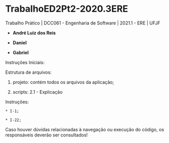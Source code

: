 # TrabalhoED2Pt2-2020.3ERE

Trabalho Prático | DCC061 - Engenharia de Software | 2021.1 - ERE | UFJF

 * **André Luiz dos Reis**

 * **Daniel**
 
 * **Gabriel**

Instruções Iniciais:

Estrutura de arquivos:

1) projeto: contém todos os arquivos da aplicação;

2) scripts:
    2.1 - Explicação

Instruções:

    * I-1;

    * I-22;
  

Caso houver dúvidas relacionadas à navegação ou execução do código, os responsáveis deverão ser consultados!
